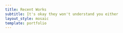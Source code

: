 ```yaml
---
title: Recent Works
subtitle: It's okay they won't understand you either
layout_style: mosaic
template: portfolio
---
```


